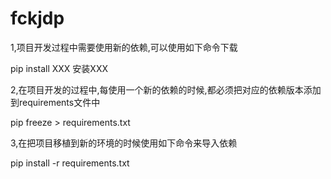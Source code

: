 # fckjdp

1,项目开发过程中需要使用新的依赖,可以使用如下命令下载

pip install XXX 安装XXX

2,在项目开发的过程中,每使用一个新的依赖的时候,都必须把对应的依赖版本添加到requirements文件中

pip freeze > requirements.txt

3,在把项目移植到新的环境的时候使用如下命令来导入依赖

pip install -r requirements.txt